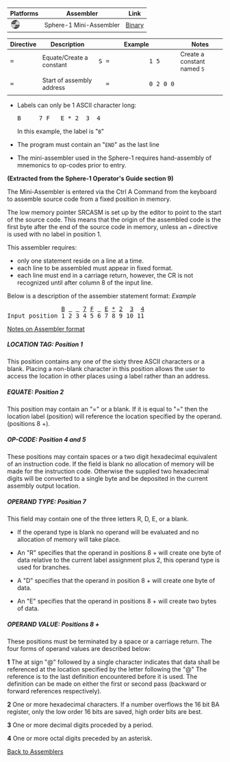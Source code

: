 
|Platforms|Assembler|Link
|-|-|-|
|<img src="../images/sphere.png" width="24">|Sphere-1 Mini-Assembler|[Binary](https://sphere.computer/firmware/pds-v3n.bin)|

|<b>Directive<b>|<b>Description|Example|Notes|
|-|-|-|-|
|<pre>=</pre>| Equate/Create a constant|<pre>S = _ _ _ _ _ 1 5 _ _</pre>|Create a constant named `S`|
|<pre>=</pre>| Start of assembly address|<pre>_ = _ _ _ _ _ 0 2 0 0</pre>|

* Labels can only be 1 ASCII character long:
    <pre>B _ _ 7 F _ E * 2  3  4</pre>
  In this example, the label is "`B`"

* The program must contain an "`END`" as the last line
* The mini-assembler used in the Sphere-1 requires hand-assembly of mnemonics to op-codes prior to entry.

**(Extracted from the Sphere-1 Operator's Guide section 9)**

The Mini-Assembler is entered via the Ctrl A Command from the keyboard to assemble source code from a fixed position in memory.

The low memory pointer SRCASM is set up by the editor to point to the start of the source code. This means that the origin of the assembled code is the first byte after the end of the source code in memory, unless an `=` directive is used with no label in position 1.

This assembler requires: 
- only one statement reside on a line at a time. 
- each line to be assembled must appear in fixed format. 
- each line must end in a carriage return, however, the CR is not recognized until after column 8 of the input line. 

Below is a description of the assembier statement format:
*Example*
<pre>
               <u>B</u> <u> </u> <u> </u> <u>7</u> <u>F</u> <u> </u> <u>E</u> <u>*</u> <u>2</u>  <u>3</u>  <u>4</u>
Input position 1 2 3 4 5 6 7 8 9 10 11
</pre>

<u>Notes on Assembler format</u>

##### LOCATION TAG: Position 1 ##### 
This position contains any one of the sixty three ASCII characters or a blank. Placing a non-blank character
in this position allows the user to access the location
in other places using a label rather than an address.

##### EQUATE: Position 2 #####
This position may contain an "=" or a blank.
If it is equal to "=" then the location label (position) will reference the location specified by the operand. (positions 8 +).

##### OP-CODE: Position 4 and 5 #####
These positions may contain spaces or a two digit hexadecimal equivalent of an instruction code. If the
field is blank no allocation of memory will be made for the instruction code. 
Otherwise the supplied two hexadecimal digits will be converted to a single byte and be deposited in the current assembly output location.

##### OPERAND TYPE: Position 7 #####
This field may contain one of the three letters R, D, E, or a blank. 

- If the operand type is blank no operand will be evaluated and no allocation of memory will take place. 

- An "R" specifies that the operand in positions 8 + will create one byte of data relative to the current label assignment plus 2, this operand type is used for branches.

- A "D" specifies that the operand in position 8 + will create one byte of data. 

- An "E" specifies that the operand in positions 8 + will create two bytes of data.

##### OPERAND VALUE: Positions 8 + #####
These positions must be terminated by a space or a carriage return. The four forms of operand values are described below:

**1** The at sign "@" followed by a single character indicates that data shall be referenced at the location specified by the letter following the "@"
The reference is to the last definition encountered before it is used. The definition can be made on either the first or second pass (backward or forward references respectively).

**2** One or more hexadecimal characters. If a number overflows the 16 bit BA register, only the low order 16 bits are saved, high order bits are best.

**3** One or more decimal digits proceded by a period.

**4** One or more octal digits preceded by an asterisk.

[Back to Assemblers](../ASSEMBLERS.md)